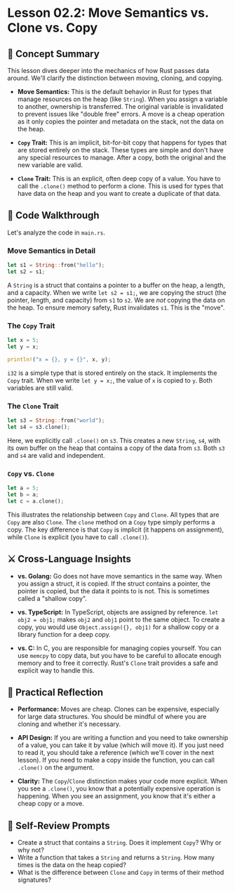 # Lesson 02.2: Move Semantics vs. Clone vs. Copy

## 🧠 Concept Summary

This lesson dives deeper into the mechanics of how Rust passes data around. We'll clarify the distinction between moving, cloning, and copying.

- **Move Semantics:** This is the default behavior in Rust for types that manage resources on the heap (like `String`). When you assign a variable to another, ownership is transferred. The original variable is invalidated to prevent issues like "double free" errors. A move is a cheap operation as it only copies the pointer and metadata on the stack, not the data on the heap.

- **`Copy` Trait:** This is an implicit, bit-for-bit copy that happens for types that are stored entirely on the stack. These types are simple and don't have any special resources to manage. After a copy, both the original and the new variable are valid.

- **`Clone` Trait:** This is an explicit, often deep copy of a value. You have to call the `.clone()` method to perform a clone. This is used for types that have data on the heap and you want to create a duplicate of that data.

## 🧩 Code Walkthrough

Let's analyze the code in `main.rs`.

### Move Semantics in Detail

```rust
let s1 = String::from("hello");
let s2 = s1;
```

A `String` is a struct that contains a pointer to a buffer on the heap, a length, and a capacity. When we write `let s2 = s1;`, we are copying the struct (the pointer, length, and capacity) from `s1` to `s2`. We are *not* copying the data on the heap. To ensure memory safety, Rust invalidates `s1`. This is the "move".

### The `Copy` Trait

```rust
let x = 5;
let y = x;

println!("x = {}, y = {}", x, y);
```

`i32` is a simple type that is stored entirely on the stack. It implements the `Copy` trait. When we write `let y = x;`, the value of `x` is copied to `y`. Both variables are still valid.

### The `Clone` Trait

```rust
let s3 = String::from("world");
let s4 = s3.clone();
```

Here, we explicitly call `.clone()` on `s3`. This creates a new `String`, `s4`, with its own buffer on the heap that contains a copy of the data from `s3`. Both `s3` and `s4` are valid and independent.

### `Copy` vs. `Clone`

```rust
let a = 5;
let b = a;
let c = a.clone();
```

This illustrates the relationship between `Copy` and `Clone`. All types that are `Copy` are also `Clone`. The `clone` method on a `Copy` type simply performs a copy. The key difference is that `Copy` is implicit (it happens on assignment), while `Clone` is explicit (you have to call `.clone()`).

## ⚔️ Cross-Language Insights

- **vs. Golang:** Go does not have move semantics in the same way. When you assign a struct, it is copied. If the struct contains a pointer, the pointer is copied, but the data it points to is not. This is sometimes called a "shallow copy".

- **vs. TypeScript:** In TypeScript, objects are assigned by reference. `let obj2 = obj1;` makes `obj2` and `obj1` point to the same object. To create a copy, you would use `Object.assign({}, obj1)` for a shallow copy or a library function for a deep copy.

- **vs. C:** In C, you are responsible for managing copies yourself. You can use `memcpy` to copy data, but you have to be careful to allocate enough memory and to free it correctly. Rust's `Clone` trait provides a safe and explicit way to handle this.

## 🚀 Practical Reflection

- **Performance:** Moves are cheap. Clones can be expensive, especially for large data structures. You should be mindful of where you are cloning and whether it's necessary.

- **API Design:** If you are writing a function and you need to take ownership of a value, you can take it by value (which will move it). If you just need to read it, you should take a reference (which we'll cover in the next lesson). If you need to make a copy inside the function, you can call `.clone()` on the argument.

- **Clarity:** The `Copy`/`Clone` distinction makes your code more explicit. When you see a `.clone()`, you know that a potentially expensive operation is happening. When you see an assignment, you know that it's either a cheap copy or a move.

## 🧩 Self-Review Prompts

- Create a struct that contains a `String`. Does it implement `Copy`? Why or why not?
- Write a function that takes a `String` and returns a `String`. How many times is the data on the heap copied?
- What is the difference between `Clone` and `Copy` in terms of their method signatures?
